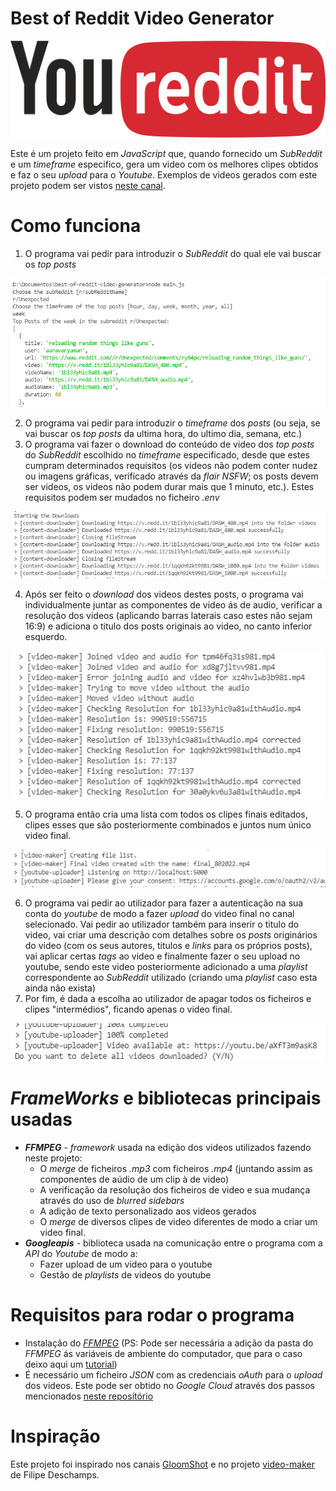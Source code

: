 # Best of Reddit Video Generator

<p align="center">
  <img src="https://github.com/hugo-frias/best-of-reddit-video-generator/blob/main/media/design/logo2.png" />
</p>

Este é um projeto feito em _JavaScript_ que, quando fornecido um _SubReddit_ e um _timeframe_ especifico, gera um video com os melhores clipes obtidos e faz o seu _upload_ para o _Youtube_. Exemplos de videos gerados com este projeto podem ser vistos [neste canal](https://www.youtube.com/channel/UCyzg_nePSZ0p70UYdn3kztQ).

# Como funciona

1. O programa vai pedir para introduzir o _SubReddit_ do qual ele vai buscar os _top posts_

<p align="center">
  <img src="https://github.com/hugo-frias/best-of-reddit-video-generator/blob/main/media/design/readme%20images/tuto1.png" />
</p>

2. O programa vai pedir para introduzir o _timeframe_ dos _posts_ (ou seja, se vai buscar os _top posts_ da ultima hora, do ultimo dia, semana, etc.)
3. O programa vai fazer o download do conteúdo de video dos _top posts_ do _SubReddit_ escolhido no _timeframe_ especificado, desde que estes cumpram determinados requisitos (os videos não podem conter nudez ou imagens gráficas, verificado através da _flair NSFW_; os posts devem ser videos, os videos não podem durar mais que 1 minuto, etc.). Estes requisitos podem ser mudados no ficheiro _.env_

<p align="center">
  <img src="https://github.com/hugo-frias/best-of-reddit-video-generator/blob/main/media/design/readme%20images/tuto2.png" />
</p>

4. Após ser feito o _download_ dos videos destes posts, o programa vai individualmente juntar as componentes de video ás de audio, verificar a resolução dos videos (aplicando barras laterais caso estes não sejam 16:9) e adiciona o titulo dos posts originais ao video, no canto inferior esquerdo.

<p align="center">
  <img src="https://github.com/hugo-frias/best-of-reddit-video-generator/blob/main/media/design/readme%20images/tuto3.png" />
</p>

5. O programa então cria uma lista com todos os clipes finais editados, clipes esses que são posteriormente combinados e juntos num único video final.

<p align="center">
  <img src="https://github.com/hugo-frias/best-of-reddit-video-generator/blob/main/media/design/readme%20images/tuto4.png" />
</p>

6. O programa vai pedir ao utilizador para fazer a autenticação na sua conta do _youtube_ de modo a fazer _upload_ do video final no canal selecionado. Vai pedir ao utilizador também para inserir o titulo do video, vai criar uma descrição com detalhes sobre os _posts_ originários do video (com os seus autores, titulos e _links_ para os próprios posts), vai aplicar certas _tags_ ao video e finalmente fazer o seu upload no youtube, sendo este video posteriormente adicionado a uma _playlist_ correspondente ao _SubReddit_ utilizado (criando uma _playlist_ caso esta ainda não exista)
7. Por fim, é dada a escolha ao utilizador de apagar todos os ficheiros e clipes "intermédios", ficando apenas o video final.

<p align="center">
  <img src="https://github.com/hugo-frias/best-of-reddit-video-generator/blob/main/media/design/readme%20images/tuto5.png" />
</p>

# _FrameWorks_ e bibliotecas principais usadas

- **_FFMPEG_** - _framework_ usada na edição dos videos utilizados fazendo neste projeto:
  - O _merge_ de ficheiros _.mp3_ com ficheiros _.mp4_ (juntando assim as componentes de aúdio de um clip à de video)
  - A verificação da resolução dos ficheiros de video e sua mudança através do uso de _blurred sidebars_
  - A adição de texto personalizado aos videos gerados
  - O _merge_ de diversos clipes de video diferentes de modo a criar um video final.
- **_Googleapis_** - biblioteca usada na comunicação entre o programa com a _API_ do _Youtube_ de modo a:
  - Fazer upload de um video para o youtube
  - Gestão de _playlists_ de videos do youtube

# Requisitos para rodar o programa

- Instalação do [_FFMPEG_](https://www.ffmpeg.org/download.html) (PS: Pode ser necessária a adição da pasta do _FFMPEG_ ás variáveis de ambiente do computador, que para o caso deixo aqui um [tutorial](http://blog.gregzaal.com/how-to-install-ffmpeg-on-windows/))
- É necessário um ficheiro _JSON_ com as credenciais _oAuth_ para o _upload_ dos videos. Este pode ser obtido no _Google Cloud_ através dos passos mencionados [neste repositório](https://github.com/filipedeschamps/video-maker#api-youtube)

# Inspiração

Este projeto foi inspirado nos canais [GloomShot](https://www.youtube.com/c/GloomshotFightingGames/channels) e no projeto [video-maker](https://github.com/filipedeschamps/video-maker) de Filipe Deschamps.
